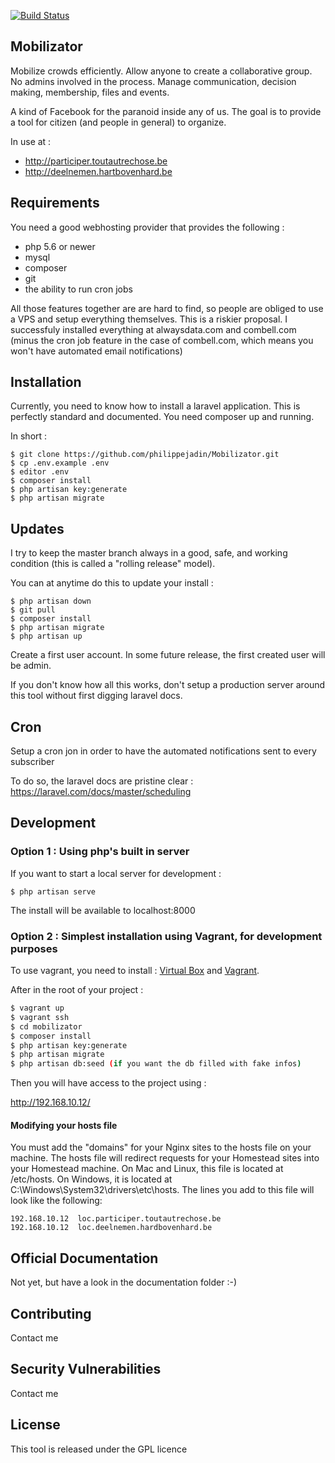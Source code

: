 [![Build Status](https://travis-ci.org/philippejadin/Mobilizator.svg?branch=master)](https://travis-ci.org/philippejadin/Mobilizator)

## Mobilizator

Mobilize crowds efficiently. Allow anyone to create a collaborative group. No admins involved in the process.
Manage communication, decision making, membership, files and events.

A kind of Facebook for the paranoid inside any of us. The goal is to provide a tool for citizen (and people in general) to organize.

In use at :  
- http://participer.toutautrechose.be
- http://deelnemen.hartbovenhard.be



## Requirements
You need a good webhosting provider that provides the following :
- php 5.6 or newer
- mysql
- composer
- git
- the ability to run cron jobs

All those features together are are hard to find, so people are obliged to use a VPS and setup everything themselves. This is a riskier proposal. I successfuly installed everything at alwaysdata.com and combell.com (minus the cron job feature in the case of combell.com, which means you won't have automated email notifications)



## Installation

Currently, you need to know how to install a laravel application. This is perfectly standard and documented. You need composer up and running.

In short :

```
$ git clone https://github.com/philippejadin/Mobilizator.git
$ cp .env.example .env
$ editor .env
$ composer install
$ php artisan key:generate
$ php artisan migrate
```


## Updates
I try to keep the master branch always in a good, safe, and working condition (this is called a "rolling release" model).

You can at anytime do this to update your install :

```
$ php artisan down
$ git pull
$ composer install
$ php artisan migrate
$ php artisan up
```

Create a first user account. In some future release, the first created user will be admin.

If you don't know how all this works, don't setup a production server around this tool without first digging laravel docs.

## Cron

Setup a cron jon in order to have the automated notifications sent to every subscriber

To do so, the laravel docs are pristine clear : https://laravel.com/docs/master/scheduling

## Development

### Option 1 : Using php's built in server

If you want to start a local server for development :
```
$ php artisan serve
```
The install will be available to localhost:8000

### Option 2 : Simplest installation using Vagrant, for development purposes

To use vagrant, you need to install : [Virtual Box](https://www.virtualbox.org/wiki/Downloads) and [Vagrant](https://www.virtualbox.org/wiki/Downloads).

After in the root of your project :

````bash
$ vagrant up
$ vagrant ssh
$ cd mobilizator
$ composer install
$ php artisan key:generate
$ php artisan migrate
$ php artisan db:seed (if you want the db filled with fake infos)
````

Then you will have access to the project using :

http://192.168.10.12/

#### Modifying your hosts file

You must add the "domains" for your Nginx sites to the hosts file on your machine. The hosts file will redirect requests for your Homestead sites into your Homestead machine. On Mac and Linux, this file is located at /etc/hosts. On Windows, it is located at C:\Windows\System32\drivers\etc\hosts. The lines you add to this file will look like the following:

````
192.168.10.12  loc.participer.toutautrechose.be
192.168.10.12  loc.deelnemen.hardbovenhard.be
````

## Official Documentation

Not yet, but have a look in the documentation folder :-)

## Contributing

Contact me

## Security Vulnerabilities

Contact me

## License

This tool is released under the GPL licence
